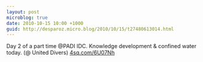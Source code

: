 ```yaml
---
layout: post
microblog: true
date: 2010-10-15 10:00 +1000
guid: http://desparoz.micro.blog/2010/10/15/t27480613014.html
---
```

Day 2 of a part time @PADI IDC. Knowledge development &amp; confined water today. (@ United Divers) [4sq.com/6U07Nh](http://4sq.com/6U07Nh)
